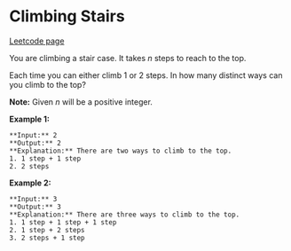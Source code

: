 # Climbing Stairs
[Leetcode page](https://leetcode.com/problems/climbing-stairs/description)

You are climbing a stair case. It takes _n_ steps to reach to the top.

Each time you can either climb 1 or 2 steps. In how many distinct ways can you
climb to the top?

**Note:** Given _n_ will be a positive integer.

**Example 1:**

    
    
    **Input:** 2
    **Output:** 2
    **Explanation:** There are two ways to climb to the top.
    1. 1 step + 1 step
    2. 2 steps
    

**Example 2:**

    
    
    **Input:** 3
    **Output:** 3
    **Explanation:** There are three ways to climb to the top.
    1. 1 step + 1 step + 1 step
    2. 1 step + 2 steps
    3. 2 steps + 1 step
    

